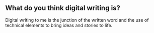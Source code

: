 
## What do you think digital writing is?
<p>Digital writing to me is the junction of the written word and the use of technical elements to bring ideas and stories to life.</p>
